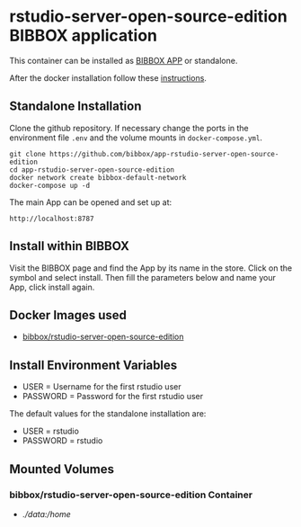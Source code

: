 # rstudio-server-open-source-edition BIBBOX application

This container can be installed as [BIBBOX APP](https://bibbox.readthedocs.io/en/latest/ "BIBBOX App Store") or standalone. 

After the docker installation follow these [instructions](INSTALL-APP.md).

## Standalone Installation 

Clone the github repository. If necessary change the ports in the environment file `.env` and the volume mounts in `docker-compose.yml`.

```
git clone https://github.com/bibbox/app-rstudio-server-open-source-edition
cd app-rstudio-server-open-source-edition
docker network create bibbox-default-network
docker-compose up -d
```

The main App can be opened and set up at:
```
http://localhost:8787
```

## Install within BIBBOX

Visit the BIBBOX page and find the App by its name in the store. Click on the symbol and select install. Then fill the parameters below and name your App, click install again.

## Docker Images used
  - [bibbox/rstudio-server-open-source-edition](https://hub.docker.com/r/bibbox/rstudio-server-open-source-edition) 


 
## Install Environment Variables
  - USER = Username for the first rstudio user
  - PASSWORD = Password for the first rstudio user

  
The default values for the standalone installation are:
  - USER = rstudio
  - PASSWORD = rstudio

  
## Mounted Volumes
### bibbox/rstudio-server-open-source-edition Container
  - *./data:/home*

